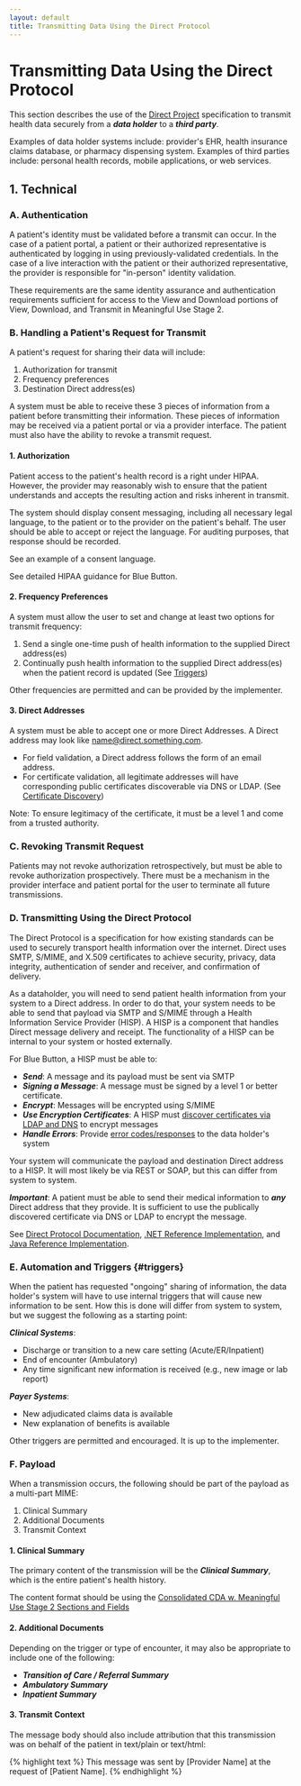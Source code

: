 ```yaml
---
layout: default
title: Transmitting Data Using the Direct Protocol
---
```


# Transmitting Data Using the Direct Protocol

This section describes the use of the [Direct Project](http://directproject.org) specification to transmit health data securely from a ***data holder*** to a ***third party***.

Examples of data holder systems include: provider's EHR, health insurance claims database, or pharmacy dispensing system. Examples of third parties include: personal health records, mobile applications, or web services.

## 1. Technical

### A. Authentication
A patient's identity must be validated before a transmit can occur. In the case of a patient portal, a patient or their authorized representative is authenticated by logging in using previously-validated credentials. In the case of a live interaction with the patient or their authorized representative, the provider is responsible for "in-person" identity validation.

These requirements are the same identity assurance and authentication requirements sufficient for access to the View and Download portions of View, Download, and Transmit in Meaningful Use Stage 2. 

### B. Handling a Patient's Request for Transmit

A patient's request for sharing their data will include:

1. Authorization for transmit
2. Frequency preferences
3. Destination Direct address(es) 

A system must be able to receive these 3 pieces of information from a patient before transmitting their information. These pieces of information may be received via a patient portal or via a provider interface. The patient must also have the ability to revoke a transmit request.

#### 1. Authorization 
Patient access to the patient's health record is a right under HIPAA. However, the provider may reasonably wish to ensure that the patient understands and accepts the resulting action and risks inherent in transmit.

The system should display consent messaging, including all necessary legal language, to the patient or to the provider on the patient's behalf. The user should be able to accept or reject the language. For auditing purposes, that response should be recorded.

See an example of a consent language.

See detailed HIPAA guidance for Blue Button.

#### 2. Frequency Preferences

A system must allow the user to set and change at least two options for transmit frequency:

1. Send a single one-time push of health information to the supplied Direct address(es)
2. Continually push health information to the supplied Direct address(es) when the patient record is updated (See [Triggers](#triggers))

Other frequencies are permitted and can be provided by the implementer.

#### 3. Direct Addresses

A system must be able to accept one or more Direct Addresses. A Direct address may look like name@direct.something.com. 

- For field validation, a Direct address follows the form of an email address.
- For certificate validation, all legitimate addresses will have corresponding public certificates discoverable via DNS or LDAP. (See [Certificate Discovery](https://docs.google.com/document/d/1igDpIizm7CTfV-fUw_1EnrCUGIljFEgLPRHpgK5iaec/edit))

Note: To ensure legitimacy of the certificate, it must be a level 1 and come from a trusted authority.

### C. Revoking Transmit Request

Patients may not revoke authorization retrospectively, but must be able to revoke authorization prospectively. There must be a mechanism in the provider interface and patient portal for the user to terminate all future transmissions.

### D. Transmitting Using the Direct Protocol

The Direct Protocol is a specification for how existing standards can be used to securely transport health information over the internet. Direct uses SMTP, S/MIME, and X.509 certificates to achieve security, privacy, data integrity, authentication of sender and receiver, and confirmation of delivery.

As a dataholder, you will need to send patient health information from your system to a Direct address. In order to do that, your system needs to be able to send that payload via SMTP and S/MIME through a Health Information Service Provider (HISP). A HISP is a component that handles Direct message delivery and receipt. The functionality of a HISP can be internal to your system or hosted externally. 

For Blue Button, a HISP must be able to:
- ***Send***: A message and its payload must be sent via SMTP
- ***Signing a Message***: A message must be signed by a level 1 or better certificate.
- ***Encrypt***: Messages will be encrypted using S/MIME
- ***Use Encryption Certificates***: A HISP must [discover certificates via LDAP and DNS](https://docs.google.com/document/d/1igDpIizm7CTfV-fUw_1EnrCUGIljFEgLPRHpgK5iaec/edit) to encrypt messages
- ***Handle Errors***: Provide [error codes/responses](http://wiki.directproject.org/file/view/Implementation+Guide+for+Delivery+Notification+in+Direct+2012060601.pdf/343915016/Implementation%20Guide%20for%20Delivery%20Notification%20in%20Direct%202012060601.pdf) to the data holder's system

Your system will communicate the payload and destination Direct address to a HISP. It will most likely be via REST or SOAP, but this can differ from system to system.

***Important***: A patient must be able to send their medical information to ***any*** Direct address that they provide. It is sufficient to use the publically discovered certificate via DNS or LDAP to encrypt the message.

See [Direct Protocol Documentation](http://wiki.directproject.org/Documentation+Library), [.NET Reference Implementation](http://wiki.directproject.org/CSharp+Reference+Implementation), and [Java Reference Implementation](http://wiki.directproject.org/Java+Reference+Implementation).

### E. Automation and Triggers {#triggers}

When the patient has requested "ongoing" sharing of information, the data holder's system will have to use internal triggers that will cause new information to be sent. How this is done will differ from system to system, but we suggest the following as a starting point:

***Clinical Systems***:
- Discharge or transition to a new care setting (Acute/ER/Inpatient)
- End of encounter (Ambulatory)
- Any time significant new information is received (e.g., new image or lab report)

***Payer Systems***:
- New adjudicated claims data is available
- New explanation of benefits is available

Other triggers are permitted and encouraged. It is up to the implementer.

### F. Payload

When a transmission occurs, the following should be part of the payload as a multi-part MIME:
1. Clinical Summary
2. Additional Documents
3. Transmit Context


#### 1. Clinical Summary
The primary content of the transmission will be the ***Clinical Summary***, which is the entire patient's health history.

The content format should be using the [Consolidated CDA w. Meaningful Use Stage 2 Sections and Fields](healthrecords.html)

#### 2. Additional Documents
Depending on the trigger or type of encounter, it may also be appropriate to include one of the following:
- ***Transition of Care / Referral Summary***
- ***Ambulatory Summary***
- ***Inpatient Summary***

#### 3. Transmit Context
The message body should also include attribution that this transmission was on behalf of the patient in text/plain or text/html:

{% highlight text %}
This message was sent by [Provider Name] at the request of [Patient Name].
{% endhighlight %}

<!--
## 2. Workflow

We have created two sets of storyboards that match the 2 key user flows. The first is within the patient portal and the second is in the provider's interface. These sketches are just examples of how transmitting using Direct could be implemented.

### A. Patient Portal

In this first flow, a patient uses the patient portal to send his/her record to a Direct address. This flow assumes a patient knows how to interact with the patient portal.

***1. Patient logs into the patient portal***

![Patient logs in](images/patient-1.png)

***2. Patient clicks on "Share with Direct"***

![Patient clicks share with Direct](images/patient-2.png)

***3. Patient reads and accepts transmit terms***

![Patient reads and accepts transmit terms](images/patient-3.png)

***4. Patient enters Direct address and selects transmit frequency***

![Patient enters Direct address](images/patient-4.png)

After clicking ***Share*** the patient will have successfully transmitted his/her record.

### B. Provider Setting (EMR)

In this second flow, we describe how a patient can ask their provider to setup the transmission of his/her record. This assumes that the provider has received authorization and instructions from the patient.

***1. Provider accesses patient record***

![Provider accesses patient record](images/provider-1.png)

In the sketch above, we present a Direct address much like we would an Email address. There's a section for ***Direct Address*** and a button to add more. This action associates a Direct address with a patient's record (See 2A).  There's also a ***Share*** button on the top right to facilitate a one-time share (See 2B).

***2A. Provider adds the Direct address and selects the send frequency.***

Clicking on ***Add*** under ***Direct Address*** will show this screen:

![Adding a Direct Addresss](images/provider-2.png)

***2B. Provider adds the Direct address and selects the send frequency.***

Clicking on ***Share*** on the top right will show this screen:

![One Time Send](images/provider-3.png)
-->